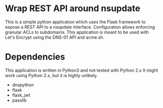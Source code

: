 # Wrap REST API around nsupdate

This is a simple python application which uses the Flask framework to expose a REST API to a nsupdate interface. Configuration allows enforcing granular ACLs to subdomains.
This application is meant to be used with Let's Encrypt using the DNS-01 API and acme.sh.

# Dependencies

This application is written in Python3 and not tested with Python 2.x
It might work using Python 2.x, but it is highly unlikely.
 - dnspython
 - flask
 - flask_jwt
 - passlib
